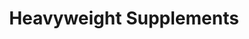 ---
title: "Heavyweight Supplements"
url: /monroe/heavyweight-supplements/
shop: nutrition supplements
---